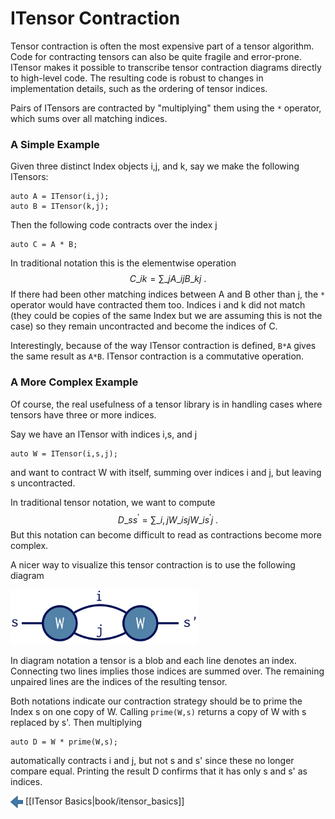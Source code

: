 # ITensor Contraction

Tensor contraction is often the most expensive
part of a tensor algorithm. 
Code for contracting tensors can also be quite fragile
and error-prone.
ITensor makes it possible to transcribe tensor
contraction diagrams directly to high-level code. 
The resulting code is robust to changes in 
implementation details, such as the ordering
of tensor indices.

Pairs of ITensors are contracted by "multiplying" them
using the `*` operator, which sums over all matching indices.

### A Simple Example

Given three distinct Index objects i,j, and k, say 
we make the following ITensors:

    auto A = ITensor(i,j);
    auto B = ITensor(k,j);

Then the following code contracts over the index j

    auto C = A * B;

In traditional notation this is the elementwise operation
$$
C\_{i k} = \sum\_j A\_{i j} B\_{k j} \ .
$$
If there had been other matching indices
between A and B other than j, the `*` operator would have contracted 
them too. Indices i and k did not match (they could be copies of the 
same Index but we are assuming this is not the case) so they remain 
uncontracted and become the indices of C. 

Interestingly, because of the way ITensor contraction is defined,
`B*A` gives the same result as `A*B`.
ITensor contraction is a commutative operation.

### A More Complex Example

Of course, the real usefulness of a tensor library is in handling
cases where tensors have three or more indices.

Say we have an ITensor with indices i,s, and j
     
    auto W = ITensor(i,s,j);

and want to contract W with itself, summing over indices i and j,
but leaving s uncontracted.

In traditional tensor notation, we want to compute
$$
D\_{s s^\prime} = \sum\_{i,j} W\_{i s j} W\_{i s^\prime j} \ .
$$
But this notation can become difficult to read as contractions 
become more complex.

A nicer way to visualize this tensor contraction is 
to use the following diagram

<img class="diagram" width="300px" src="docs/book/images/WW_contraction.png"/>

In diagram notation a tensor is a blob and each line denotes an index. 
Connecting two lines implies those indices are summed over.
The remaining unpaired lines are the indices of the resulting tensor.

Both notations indicate our contraction strategy should be to 
prime the Index s on one copy of W. Calling `prime(W,s)` returns
a copy of W with s replaced by s'. Then multiplying

    auto D = W * prime(W,s);

automatically contracts i and j, but not s and s' since these
no longer compare equal. Printing the result D confirms that it
has only s and s' as indices.



<span style="float:left;"><img src="docs/book/images/left_arrow.png" width="20px" style="vertical-align:middle;"/> 
[[ITensor Basics|book/itensor_basics]]
</span>
